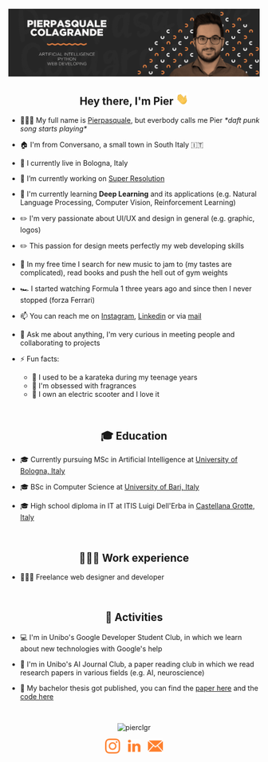 [![Description banner](https://raw.githubusercontent.com/pierclgr/pierclgr/main/images/banner_dark.png)](https://www.pierpasqualecolagrande.com)

<h2 align="center"><b>Hey there, I'm Pier</b> <img src="https://raw.githubusercontent.com/pierclgr/pierclgr/main/images/wave.gif" alt="waving_gif" width="25px"> </h2>

- 🙋🏻‍♂️ My full name is [Pierpasquale](https://www.pierpasqualecolagrande.com/#about), but everbody calls me Pier _\*daft punk song starts playing\*_ 

- 🏠 I'm from Conversano, a small town in South Italy 🇮🇹

- 📍 I currently live in Bologna, Italy

- 🔭 I’m currently working on [Super Resolution](https://www.github.com/pierclgr/SuperResolution)

- 🌱 I'm currently learning **Deep Learning** and its applications (e.g. Natural Language Processing, Computer Vision, Reinforcement Learning)

- ✏️ I'm very passionate about UI/UX and design in general (e.g. graphic, logos)

- ✏️ This passion for design meets perfectly my web developing skills

- 📖 In my free time I search for new music to jam to (my tastes are complicated), read books and push the hell out of gym weights

- 🏎 I started watching Formula 1 three years ago and since then I never stopped (forza Ferrari)

- 📫 You can reach me on [Instagram](https://www.instagram.com/pierclgr), [Linkedin](https://www.linkedin.com/in/pierclgr/) or via [mail](mailto:pierpasquale.colagrande@gmail.com)

- 💬 Ask me about anything, I'm very curious in meeting people and collaborating to projects

- ⚡ Fun facts:
  - 🥋 I used to be a karateka during my teenage years
  - 👔 I'm obsessed with fragrances
  - 🛴 I own an electric scooter and I love it

<br>

<h2 align="center">🎓 <b>Education</b></h2>

- 🎓 Currently pursuing MSc in Artificial Intelligence at [University of Bologna, Italy](https://corsi.unibo.it/2cycle/artificial-intelligence/index.html)

- 🎓 BSc in Computer Science at [University of Bari, Italy](https://www.uniba.it/ricerca/dipartimenti/informatica/didattica/corsi-di-laurea/corsi/informatica/cds-informatica) 

- 🎓 High school diploma in IT at ITIS Luigi Dell'Erba in [Castellana Grotte, Italy](https://www.luigidellerba.edu.it)

<br>

<h2 align="center">👨🏻‍💻 <b>Work experience</b></h2>


- 👨🏻‍💻 Freelance web designer and developer

<br>

<h2 align="center">📝 <b>Activities</b></h2>

- 💻 I'm in Unibo's Google Developer Student Club, in which we learn about new technologies with Google's help 

- 📄 I'm in Unibo's AI Journal Club, a paper reading club in which we read research papers in various fields (e.g. AI, neuroscience)

- 📄 My bachelor thesis got published, you can find the [paper here](https://doi.org/10.3390/electronics8121478) and the [code here](https://github.com/pierclgr/CRISPRLearner)

<br>

<p align="center">
<img src="https://komarev.com/ghpvc/?username=pierclgr&label=Profile views&color=ef8543&style=flat" alt="pierclgr" />
</p>
<p align="center">
<a href="https://www.instagram.com/pierclgr/" target="blank"><img align="center" src="https://raw.githubusercontent.com/pierclgr/Personal-Website/master/icons/social-icons/instagram-logo-orange.svg" alt="pierclgr" height="30px" width="30px"/></a>
&nbsp;&nbsp;
<a href="https://www.linkedin.com/in/pierclgr/" target="blank"><img align="center" src="https://raw.githubusercontent.com/pierclgr/Personal-Website/master/icons/social-icons/linkedin-logo-orange.svg" alt="pierclgr" height="25px" width="25px"/></a>
&nbsp;&nbsp;
<a href="mailto:pierpasquale.colagrande@gmail.com" target="blank"><img align="center" src="https://raw.githubusercontent.com/pierclgr/Personal-Website/master/icons/social-icons/mail-orange.svg" alt="pierclgr" height="30px" width="30px"/></a>
</p>

<br>




<!--
**pierclgr/pierclgr** is a ✨ _special_ ✨ repository because its `README.md` (this file) appears on your GitHub profile.

Here are some ideas to get you started:

- 🔭 I’m currently working on ...
- 🌱 I’m currently learning ...
- 👯 I’m looking to collaborate on ...
- 🤔 I’m looking for help with ...
- 💬 Ask me about ...
- 📫 How to reach me: ...
- 😄 Pronouns: ...
- ⚡ Fun fact: ...
-->
